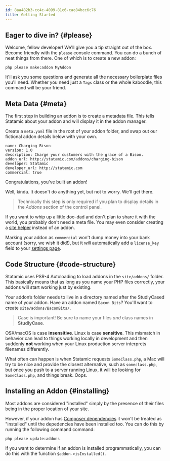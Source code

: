 ```yaml
---
id: 8aa482b3-cc4c-4099-81c6-cac84bcc6c76
title: Getting Started
---
```

## Eager to dive in? {#please}

Welcome, fellow developer! We'll give you a tip straight out of the box. Become friendly with the `please` console command. You can do a bunch of neat things from there. One of which is to create a new addon:

``` .language-bash
php please make:addon MyAddon
```

It'll ask you some questions and generate all the necessary boilerplate files you'll need. Whether you need just a `Tags` class or the whole kaboodle, this command will be your friend.

## Meta Data {#meta}

The first step in building an addon is to create a metadata file. This tells Statamic about your addon and will display it in the addon manager.

Create a `meta.yaml` file in the root of your addon folder, and swap out our fictional addon details below with your own.

``` .language-yaml
name: Charging Bison
version: 1.0
description: Charge your customers with the grace of a Bison.
addon_url: http://statamic.com/addons/charging-bison
developer: Statamic
developer_url: http://statamic.com
commercial: true
```

Congratulations, you've built an addon!

Well, kinda. It doesn't do anything yet, but not to worry. We'll get there.

> Technically this step is only required if you plan to display details in the _Addons_ section of the control panel.

If you want to whip up a little doo-dad and don't plan to share it with the world, you probably don't need a meta file. You may even consider creating a [site helper](/addons/site-helpers) instead of an addon.

Marking your addon as `commercial` won't dump money into your bank account (sorry, we wish it did!), but it _will_ automatically add a `license_key` field to your [settings page](/addons/classes/settings#ui).


## Code Structure {#code-structure}

Statamic uses PSR-4 Autoloading to load addons in the `site/addons/` folder. This basically means that as long as you name your PHP files correctly, your addons will start working just by existing.

Your addon’s folder needs to live in a directory named after the StudlyCased name of your addon. Have an addon named `Bacon Bits`? You'll want to create `site/addons/BaconBits/`.

> Case is important! Be sure to name your files _and_ class names in **StudlyCase**.

OSX/macOS is case **insensitive**. Linux is case **sensitive**. This mismatch in behavior can lead to things working locally in development and then suddenly **not** working when your Linux production server interprets filenames differently.

What often can happen is when Statamic requests `SomeClass.php`, a Mac will try to be nice and provide the closest alternative, such as `someclass.php`, but once you push to a server running Linux, it will be looking for `SomeClass.php`, and things break. Oops.

## Installing an Addon {#installing}

Most addons are considered "installed" simply by the presence of their files being in the proper location of your site.

However, if your addon has [Composer dependencies](/addons/bootstrapping#composer) it won't be treated as "installed" until the depedencies have been installed too. You can do this by running the following command command:

``` .lang-bash
php please update:addons
```

If you want to determine if an addon is installed programmatically, you can do this with the function `$addon->isInstalled()`.
